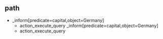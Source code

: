 ## path
* _inform[predicate=capital,object=Germany]
  - action_execute_query
  _inform[predicate=capital,object=Germany]
  - action_execute_query
